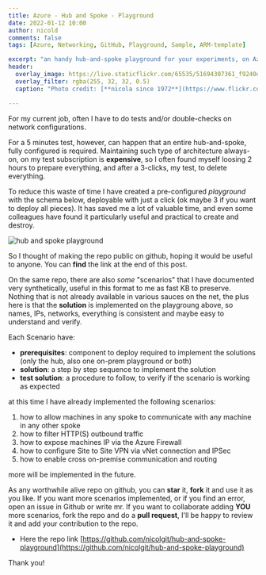 ```yaml
---
title: Azure - Hub and Spoke - Playground
date: 2022-01-12 10:00
author: nicold
comments: false
tags: [Azure, Networking, GitHub, Playground, Sample, ARM-template]

excerpt: "an handy hub-and-spoke playground for your experiments, on Azure."
header:
  overlay_image: https://live.staticflickr.com/65535/51694307361_f9240dfb59_k.jpg
  overlay_filter: rgba(255, 32, 32, 0.5)
  caption: "Photo credit: [**nicola since 1972**](https://www.flickr.com/photos/15216811@N06/51694307361)"

---
```


For my current job, often I have to do tests and/or double-checks on network configurations.

For a 5 minutes test, however, can happen that an entire hub-and-spoke, fully configured is required. Maintaining such type of architecture always-on, on my test subscription is **expensive**, so I often found myself loosing 2 hours to prepare everything, and after a 3-clicks, my test, to delete everything.

To reduce this waste of time I have created a pre-configured _playground_  with the schema below, deployable with just a click (ok maybe 3 if you want to deploy all pieces). It has saved me a lot of valuable time, and even some colleagues have found it particularly useful and practical to create and destroy.

![hub and spoke playground](https://raw.githubusercontent.com/nicolgit/hub-and-spoke-playground/main/images/architecture.png)

So I thought of making the repo public on github, hoping it would be useful to anyone. You can **find** the link at the end of this post.

On the same repo, there are also _some_ "scenarios" that I have documented very synthetically, useful in this format to me as fast KB to preserve. Nothing that is not already available in various sauces on the net, the plus here is that the **solution** is implemented on the playgroung above, so names, IPs, networks, everything is consistent and maybe easy to understand and verify.

Each Scenario have:
* **prerequisites**: component to deploy required to implement the solutions (only the hub, also one on-prem playground or both)
* **solution**: a step by step sequence to implement the solution
* **test solution**: a procedure to follow, to verify if the scenario is working as expected

at this time I have already implemented the following scenarios:
1. how to allow machines in any spoke to communicate with any machine in any other spoke
2. how to filter HTTP(S) outbound traffic 
3. how to expose machines IP via the Azure Firewall
4. how to configure Site to Site VPN via vNet connection and IPSec
5. how to enable cross on-premise communication and routing

more will be implemented in the future.

As any worthwhile alive repo on github, you can **star** it, **fork** it and use it as you like. If you want more scenarios implemented, or if you find an error, open an issue in Github or write mr. If you want to collaborate adding **YOU** more scenarios, fork the repo and do a **pull request**, I'll be happy to review it and add your contribution to the repo.

* Here the repo link [https://github.com/nicolgit/hub-and-spoke-playground](https://github.com/nicolgit/hub-and-spoke-playground)

Thank you!
